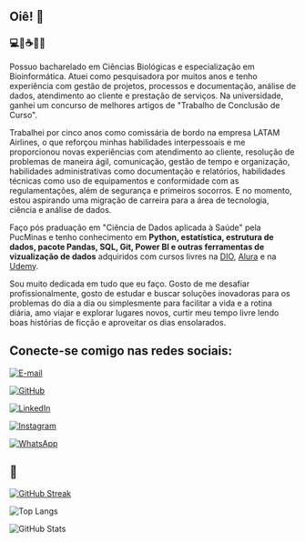 ## Oiê! 👋

### 💻🥼☕🔬📖

Possuo bacharelado em Ciências Biológicas e especialização em Bioinformática. Atuei como pesquisadora por muitos anos e tenho experiência com gestão de projetos, processos e documentação, análise de dados, atendimento ao cliente e prestação de serviços. Na universidade, ganhei um concurso de melhores artigos de "Trabalho de Conclusão de Curso".

Trabalhei por cinco anos como comissária de bordo na empresa LATAM Airlines, o que reforçou minhas habilidades interpessoais e me proporcionou novas experiências com atendimento ao cliente, resolução de problemas de maneira ágil, comunicação, gestão de tempo e organização, habilidades administrativas como documentação e relatórios, habilidades técnicas como uso de equipamentos e conformidade com as regulamentações, além de segurança e primeiros socorros. E no momento, estou aspirando uma migração de carreira para a área de tecnologia, ciência e análise de dados.

Faço pós praduação em "Ciência de Dados aplicada à Saúde" pela PucMinas e tenho conhecimento em <b>Python, estatística, estrutura de dados, pacote Pandas, SQL, Git, Power BI e outras ferramentas de vizualização de dados</b> adquiridos com cursos livres na [DIO](https://web.dio.me/home), [Alura](https://www.alura.com.br/) e na [Udemy](https://www.udemy.com/pt/).

Sou muito dedicada em tudo que eu faço. Gosto de me desafiar profissionalmente, gosto de estudar e buscar soluções inovadoras para os problemas do dia a dia ou simplesmente para facilitar a vida e a rotina diária, amo viajar e explorar lugares novos, curtir meu tempo livre lendo boas histórias de ficção e aproveitar os dias ensolarados.

## Conecte-se comigo nas redes sociais: 

[![E-mail](https://img.shields.io/badge/-Email-FFF?style=for-the-badge&logo=microsoft-outlook&logoColor=007BFF)](mailto:jessicasilvacodes@gmail.com)

[![GitHub](https://img.shields.io/badge/GitHub-100000?style=for-the-badge&logo=github&logoColor=white)](https://github.com/jessicasilvacodes)

[![LinkedIn](https://img.shields.io/badge/LinkedIn-0077B5?style=for-the-badge&logo=linkedin&logoColor=white)](https://www.linkedin.com/in/sdsjessica/)

[![Instagram](https://img.shields.io/badge/-Instagram-%23E4405F?style=for-the-badge&logo=instagram&logoColor=white)](https://www.instagram.com/sds.jessica/)

[![WhatsApp](https://img.shields.io/badge/WhatsApp-25D366?style=for-the-badge&logo=whatsapp&logoColor=white)](https://wa.me/55+71+981948502)


## 🤍

[![GitHub Streak](https://streak-stats.demolab.com/?user=jessicasilvacodes&theme=nordfox&background=000&border=30A3DC&dates=FFF)](https://git.io/streak-stats)

![Top Langs](https://github-readme-stats-git-masterrstaa-rickstaa.vercel.app/api/top-langs/?username=jessicasilvacodes&bg_color=d8dee9&border_color=434c5e&title_color=434c5e&text_color=4c566a)

![GitHub Stats](https://github-readme-stats.vercel.app/api?username=jessicasilvacodes&theme=nord&bg_color=000&border_color=30A3DC&show_icons=true&icon_color=30A3DC&title_color=E94D5F&text_color=FFF)


<!--
**jessicasilvacodes/jessicasilvacodes** is a ✨ _special_ ✨ repository because its `README.md` (this file) appears on your GitHub profile.

Here are some ideas to get you started:

- 🔭 I’m currently working on ...
- 🌱 I’m currently learning ...
- 👯 I’m looking to collaborate on ...
- 🤔 I’m looking for help with ...
- 💬 Ask me about ...
- 📫 How to reach me: ...
- 😄 Pronouns: ...
- ⚡ Fun fact: ...
-->
